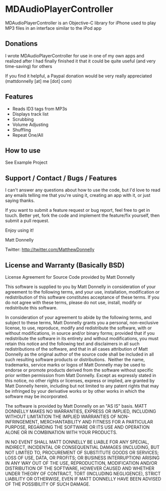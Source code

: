 MDAudioPlayerController
=====================

MDAudioPlayerController is an Objective-C library for iPhone used to play MP3 files in an interface similar to the iPod app


Donations
---------

I wrote MDAudioPlayerController for use in one of my own apps and realized after I had finally finished it that it could be quite useful (and very time-saving) for others

If you find it helpful, a Paypal donation would be very really appreciated (mattdonnelly [at] me [dot] com) 


Features
--------

- Reads ID3 tags from MP3s
- Displays track list
- Scrubbing
- Volume Adjusting
- Shuffling
- Repeat One/All


How to use
----------

See Example Project


Support / Contact / Bugs / Features
-----------------------------------

I can't answer any questions about how to use the code, but I'd love to read any emails telling me that you're using it, creating an app with it, or just saying thanks.

If you want to submit a feature request or bug report, feel free to get in touch. Better yet, fork the code and implement the feature/fix yourself, then submit a pull request.

Enjoy using it!
  
Matt Donnelly  

Twitter: http://twitter.com/MatthewDonnelly  



License and Warranty (Basically BSD)
-------------------------------------

License Agreement for Source Code provided by Matt Donnelly

This software is supplied to you by Matt Donnelly in consideration of your agreement to the following terms, and your use, installation, modification or redistribution of this software constitutes acceptance of these terms. If you do not agree with these terms, please do not use, install, modify or redistribute this software.

In consideration of your agreement to abide by the following terms, and subject to these terms, Matt Donnelly grants you a personal, non-exclusive license, to use, reproduce, modify and redistribute the software, with or without modifications, in source and/or binary forms; provided that if you redistribute the software in its entirety and without modifications, you must retain this notice and the following text and disclaimers in all such redistributions of the software, and that in all cases attribution of Matt Donnelly as the original author of the source code shall be included in all such resulting software products or distributions. 
Neither the name, trademarks, service marks or logos of Matt Donnelly may be used to endorse or promote products derived from the software without specific prior written permission from Matt Donnelly. Except as expressly stated in this notice, no other rights or licenses, express or implied, are granted by Matt Donnelly herein, including but not limited to any patent rights that may be infringed by your derivative works or by other works in which the software may be incorporated.

The software is provided by Matt Donnelly on an "AS IS" basis. MATT DONNELLY MAKES NO WARRANTIES, EXPRESS OR IMPLIED, INCLUDING WITHOUT LIMITATION THE IMPLIED WARRANTIES OF NON-INFRINGEMENT, MERCHANTABILITY AND FITNESS FOR A PARTICULAR PURPOSE, REGARDING THE SOFTWARE OR ITS USE AND OPERATION ALONE OR IN COMBINATION WITH YOUR PRODUCTS.

IN NO EVENT SHALL MATT DONNELLY BE LIABLE FOR ANY SPECIAL, INDIRECT, INCIDENTAL OR CONSEQUENTIAL DAMAGES (INCLUDING, BUT NOT LIMITED TO, PROCUREMENT OF SUBSTITUTE GOODS OR SERVICES; LOSS OF USE, DATA, OR PROFITS; OR BUSINESS INTERRUPTION) ARISING IN ANY WAY OUT OF THE USE, REPRODUCTION, MODIFICATION AND/OR DISTRIBUTION OF THE SOFTWARE, HOWEVER CAUSED AND WHETHER UNDER THEORY OF CONTRACT, TORT (INCLUDING NEGLIGENCE), STRICT LIABILITY OR OTHERWISE, EVEN IF MATT DONNELLY HAVE BEEN ADVISED OF THE POSSIBILITY OF SUCH DAMAGE.
